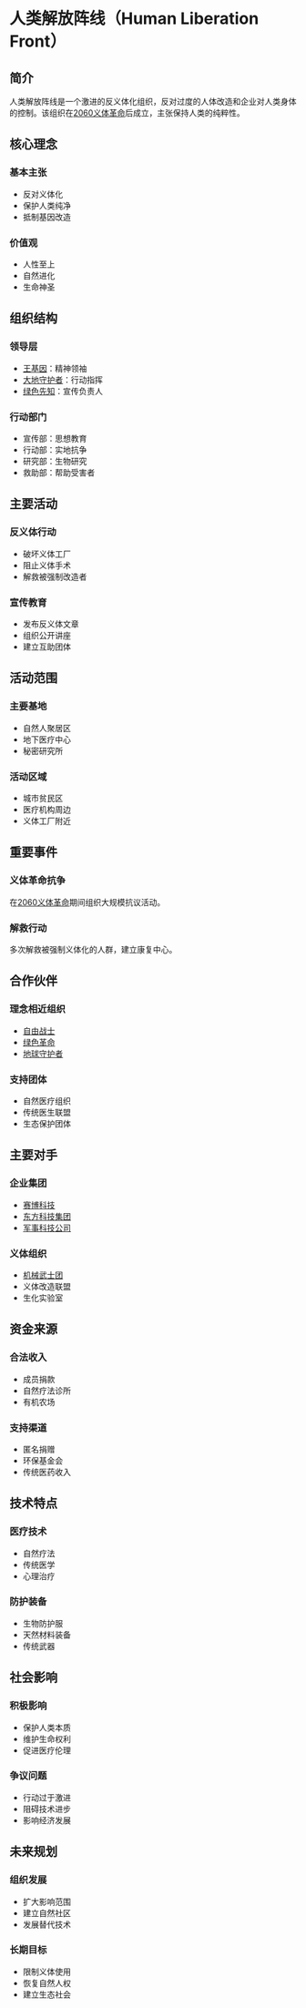 # 人类解放阵线（Human Liberation Front）

## 简介
人类解放阵线是一个激进的反义体化组织，反对过度的人体改造和企业对人类身体的控制。该组织在[2060义体革命](/历史/2060义体革命.md)后成立，主张保持人类的纯粹性。

## 核心理念

### 基本主张
- 反对义体化
- 保护人类纯净
- 抵制基因改造

### 价值观
- 人性至上
- 自然进化
- 生命神圣

## 组织结构

### 领导层
- [王基因](/人物/王基因.md)：精神领袖
- [大地守护者](/人物/大地守护者.md)：行动指挥
- [绿色先知](/人物/绿色先知.md)：宣传负责人

### 行动部门
- 宣传部：思想教育
- 行动部：实地抗争
- 研究部：生物研究
- 救助部：帮助受害者

## 主要活动

### 反义体行动
- 破坏义体工厂
- 阻止义体手术
- 解救被强制改造者

### 宣传教育
- 发布反义体文章
- 组织公开讲座
- 建立互助团体

## 活动范围

### 主要基地
- 自然人聚居区
- 地下医疗中心
- 秘密研究所

### 活动区域
- 城市贫民区
- 医疗机构周边
- 义体工厂附近

## 重要事件

### 义体革命抗争
在[2060义体革命](/历史/2060义体革命.md)期间组织大规模抗议活动。

### 解救行动
多次解救被强制义体化的人群，建立康复中心。

## 合作伙伴

### 理念相近组织
- [自由战士](/组织/自由战士.md)
- [绿色革命](/组织/绿色革命.md)
- [地球守护者](/组织/地球守护者.md)

### 支持团体
- 自然医疗组织
- 传统医生联盟
- 生态保护团体

## 主要对手

### 企业集团
- [赛博科技](/组织/赛博科技.md)
- [东方科技集团](/组织/东方科技集团.md)
- [军事科技公司](/组织/军事科技公司.md)

### 义体组织
- [机械武士团](/组织/机械武士团.md)
- 义体改造联盟
- 生化实验室

## 资金来源

### 合法收入
- 成员捐款
- 自然疗法诊所
- 有机农场

### 支持渠道
- 匿名捐赠
- 环保基金会
- 传统医药收入

## 技术特点

### 医疗技术
- 自然疗法
- 传统医学
- 心理治疗

### 防护装备
- 生物防护服
- 天然材料装备
- 传统武器

## 社会影响

### 积极影响
- 保护人类本质
- 维护生命权利
- 促进医疗伦理

### 争议问题
- 行动过于激进
- 阻碍技术进步
- 影响经济发展

## 未来规划

### 组织发展
- 扩大影响范围
- 建立自然社区
- 发展替代技术

### 长期目标
- 限制义体使用
- 恢复自然人权
- 建立生态社会
